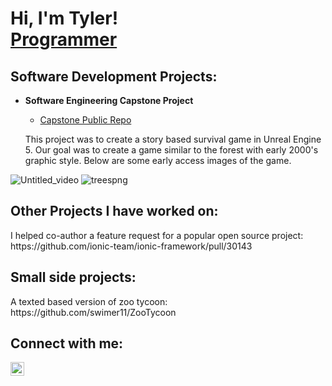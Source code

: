 <h1>Hi, I'm Tyler! <br/><a href="https://github.com/swimer11">Programmer</a>

<h2>Software Development Projects:</h2>

- <b>Software Engineering Capstone Project </b>
  - [Capstone Public Repo](https://github.com/Lets-Launch-a-Game/Lets-Launch-a-Game.github.io)
    
   This project was to create a story based survival game in Unreal Engine 5. Our goal was to create a game similar to the forest with early 2000's graphic style. Below are some early access images of the game.</p>    

![Untitled_video](https://github.com/user-attachments/assets/1b83eab8-dc2e-4798-8d7e-601dfbb5f788)
![treespng](https://github.com/user-attachments/assets/736693ed-6faa-4f71-a8fd-ad54f849183a)


<h2> Other Projects I have worked on:</h2>
<p> I helped co-author a feature request for a popular open source project: https://github.com/ionic-team/ionic-framework/pull/30143</p>


<h2> Small side projects: </h2>
<p> A texted based version of zoo tycoon: https://github.com/swimer11/ZooTycoon</p>

<h2> Connect with me:</h2>

[<img align="left" alt="swimer11 | LinkedIn" width="22px" src="https://cdn.jsdelivr.net/npm/simple-icons@v3/icons/linkedin.svg" />][linkedin]

[linkedin]: www.linkedin.com/in/swimer11
